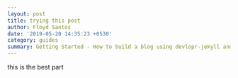 ```yaml
---
layout: post
title: trying this post
author: Floyd Santos
date: '2019-05-20 14:35:23 +0530'
category: guides
summary: Getting Started - How to build a blog using devlopr-jekyll and Github Pages
---
```


this is the best part





